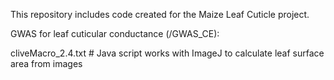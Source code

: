 This repository includes code created for the Maize Leaf Cuticle project.

GWAS for leaf cuticular conductance (/GWAS_CE):

cliveMacro_2.4.txt # Java script works with ImageJ to calculate leaf surface area from images
